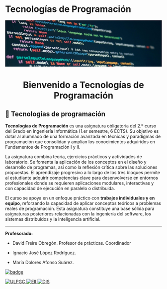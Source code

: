 # Tecnologías de Programación
![Portada](files/tp.png "Tecnologías de Programación")

<h1 style="text-align: center;">Bienvenido a Tecnologías de Programación</h1>

## 📱 Tecnologías de programación

**Tecnologías de Programación** es una asignatura obligatoria del 2.º curso del Grado en Ingeniería Informática (1.er semestre, 6 ECTS). Su objetivo es dotar al alumnado de una formación avanzada en técnicas y paradigmas de programación que consolidan y amplían los conocimientos adquiridos en Fundamentos de Programación I y II.

La asignatura combina teoría, ejercicios prácticos y actividades de laboratorio. Se fomenta la aplicación de los conceptos en el diseño y desarrollo de programas, así como la reflexión crítica sobre las soluciones propuestas. El aprendizaje progresivo a lo largo de los tres bloques permite al estudiante adquirir competencias clave para desenvolverse en entornos profesionales donde se requieren aplicaciones modulares, interactivas y con capacidad de ejecución en paralelo o distribuida.

El curso se apoya en un enfoque práctico con **trabajos individuales y en equipo**, reforzando la capacidad de aplicar conceptos teóricos a problemas reales de programación. Esta asignatura constituye una base sólida para asignaturas posteriores relacionadas con la ingeniería del software, los sistemas distribuidos y la inteligencia artificial.

---

**Profesorado:**

- David Freire Obregón. Profesor de prácticas. Coordinador  
  
- Ignacio José López Rodríguez.
  
- María Dolores Afonso Suárez. 
  

<a href="files/PDA_GII_40963_TP_2025_2026.pdf" target="_blank"><img src="https://img.shields.io/badge/PDA-2025%2F26-blue" alt="badge"/></a>

<a href="https://www.ulpgc.es" target="_blank">
  <img src="https://img.shields.io/badge/ULPGC-Universidad-blue" alt="ULPGC">
</a>
<a href="https://eii.ulpgc.es" target="_blank">
  <img src="https://img.shields.io/badge/EII-Escuela-blue" alt="EII">
</a>
<a href="https://www.dis.ulpgc.es" target="_blank">
  <img src="https://img.shields.io/badge/DIS-Departamento-blue" alt="DIS">
</a>


